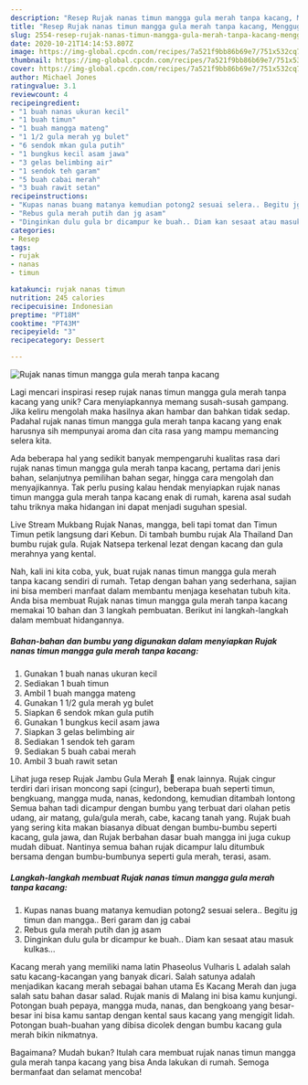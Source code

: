 ```yaml
---
description: "Resep Rujak nanas timun mangga gula merah tanpa kacang, Menggugah Selera"
title: "Resep Rujak nanas timun mangga gula merah tanpa kacang, Menggugah Selera"
slug: 2554-resep-rujak-nanas-timun-mangga-gula-merah-tanpa-kacang-menggugah-selera
date: 2020-10-21T14:14:53.807Z
image: https://img-global.cpcdn.com/recipes/7a521f9bb86b69e7/751x532cq70/rujak-nanas-timun-mangga-gula-merah-tanpa-kacang-foto-resep-utama.jpg
thumbnail: https://img-global.cpcdn.com/recipes/7a521f9bb86b69e7/751x532cq70/rujak-nanas-timun-mangga-gula-merah-tanpa-kacang-foto-resep-utama.jpg
cover: https://img-global.cpcdn.com/recipes/7a521f9bb86b69e7/751x532cq70/rujak-nanas-timun-mangga-gula-merah-tanpa-kacang-foto-resep-utama.jpg
author: Michael Jones
ratingvalue: 3.1
reviewcount: 4
recipeingredient:
- "1 buah nanas ukuran kecil"
- "1 buah timun"
- "1 buah mangga mateng"
- "1 1/2 gula merah yg bulet"
- "6 sendok mkan gula putih"
- "1 bungkus kecil asam jawa"
- "3 gelas belimbing air"
- "1 sendok teh garam"
- "5 buah cabai merah"
- "3 buah rawit setan"
recipeinstructions:
- "Kupas nanas buang matanya kemudian potong2 sesuai selera.. Begitu jg timun dan mangga.. Beri garam dan jg cabai"
- "Rebus gula merah putih dan jg asam"
- "Dinginkan dulu gula br dicampur ke buah.. Diam kan sesaat atau masuk kulkas..."
categories:
- Resep
tags:
- rujak
- nanas
- timun

katakunci: rujak nanas timun 
nutrition: 245 calories
recipecuisine: Indonesian
preptime: "PT18M"
cooktime: "PT43M"
recipeyield: "3"
recipecategory: Dessert

---
```



![Rujak nanas timun mangga gula merah tanpa kacang](https://img-global.cpcdn.com/recipes/7a521f9bb86b69e7/751x532cq70/rujak-nanas-timun-mangga-gula-merah-tanpa-kacang-foto-resep-utama.jpg)

Lagi mencari inspirasi resep rujak nanas timun mangga gula merah tanpa kacang yang unik? Cara menyiapkannya memang susah-susah gampang. Jika keliru mengolah maka hasilnya akan hambar dan bahkan tidak sedap. Padahal rujak nanas timun mangga gula merah tanpa kacang yang enak harusnya sih mempunyai aroma dan cita rasa yang mampu memancing selera kita.

Ada beberapa hal yang sedikit banyak mempengaruhi kualitas rasa dari rujak nanas timun mangga gula merah tanpa kacang, pertama dari jenis bahan, selanjutnya pemilihan bahan segar, hingga cara mengolah dan menyajikannya. Tak perlu pusing kalau hendak menyiapkan rujak nanas timun mangga gula merah tanpa kacang enak di rumah, karena asal sudah tahu triknya maka hidangan ini dapat menjadi suguhan spesial.

Live Stream Mukbang Rujak Nanas, mangga, beli tapi tomat dan Timun Timun petik langsung dari Kebun. Di tambah bumbu rujak Ala Thailand Dan bumbu rujak gula. Rujak Natsepa terkenal lezat dengan kacang dan gula merahnya yang kental.


Nah, kali ini kita coba, yuk, buat rujak nanas timun mangga gula merah tanpa kacang sendiri di rumah. Tetap dengan bahan yang sederhana, sajian ini bisa memberi manfaat dalam membantu menjaga kesehatan tubuh kita. Anda bisa membuat Rujak nanas timun mangga gula merah tanpa kacang memakai 10 bahan dan 3 langkah pembuatan. Berikut ini langkah-langkah dalam membuat hidangannya.

<!--inarticleads1-->

##### Bahan-bahan dan bumbu yang digunakan dalam menyiapkan Rujak nanas timun mangga gula merah tanpa kacang:

1. Gunakan 1 buah nanas ukuran kecil
1. Sediakan 1 buah timun
1. Ambil 1 buah mangga mateng
1. Gunakan 1 1/2 gula merah yg bulet
1. Siapkan 6 sendok mkan gula putih
1. Gunakan 1 bungkus kecil asam jawa
1. Siapkan 3 gelas belimbing air
1. Sediakan 1 sendok teh garam
1. Sediakan 5 buah cabai merah
1. Ambil 3 buah rawit setan


Lihat juga resep Rujak Jambu Gula Merah 🍐 enak lainnya. Rujak cingur terdiri dari irisan moncong sapi (cingur), beberapa buah seperti timun, bengkuang, mangga muda, nanas, kedondong, kemudian ditambah lontong Semua bahan tadi dicampur dengan bumbu yang terbuat dari olahan petis udang, air matang, gula/gula merah, cabe, kacang tanah yang. Rujak buah yang sering kita makan biasanya dibuat dengan bumbu-bumbu seperti kacang, gula jawa, dan Rujak berbahan dasar buah mangga ini juga cukup mudah dibuat. Nantinya semua bahan rujak dicampur lalu ditumbuk bersama dengan bumbu-bumbunya seperti gula merah, terasi, asam. 

<!--inarticleads2-->

##### Langkah-langkah membuat Rujak nanas timun mangga gula merah tanpa kacang:

1. Kupas nanas buang matanya kemudian potong2 sesuai selera.. Begitu jg timun dan mangga.. Beri garam dan jg cabai
1. Rebus gula merah putih dan jg asam
1. Dinginkan dulu gula br dicampur ke buah.. Diam kan sesaat atau masuk kulkas...


Kacang merah yang memiliki nama latin Phaseolus Vulharis L adalah salah satu kacang-kacangan yang banyak dicari. Salah satunya adalah menjadikan kacang merah sebagai bahan utama Es Kacang Merah dan juga salah satu bahan dasar salad. Rujak manis di Malang ini bisa kamu kunjungi. Potongan buah pepaya, mangga muda, nanas, dan bengkoang yang besar-besar ini bisa kamu santap dengan kental saus kacang yang mengigit lidah. Potongan buah-buahan yang dibisa dicolek dengan bumbu kacang gula merah bikin nikmatnya. 

Bagaimana? Mudah bukan? Itulah cara membuat rujak nanas timun mangga gula merah tanpa kacang yang bisa Anda lakukan di rumah. Semoga bermanfaat dan selamat mencoba!
